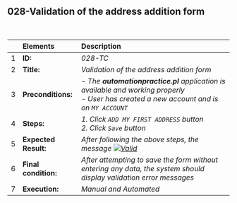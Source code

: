 ##  028-Validation of the address addition form

<br>

|     | Elements             | Description                                                                               |
| :-- | :------------------- | :---------------------------------------------------------------------------------------- |
| 1   | **ID:**              | _028-TC_                                                                                  |
| 2   | **Title:**           | _Validation of the address addition form_                     |
| 3   | **Preconditions:**   | _- The **automationpractice.pl** application is available and working properly <br> - User has created a new account and is on `MY ACCOUNT`_ |
| 4   | **Steps:**           | _1. Click `ADD MY FIRST ADDRESS` button <br> 2. Click `Save` button_ |
| 5   | **Expected Result:** | _After following the above steps, the message [![Valid](https://img.shields.io/badge/There%20are%205%20errors-f3515c)](#)_ |
| 6   | **Final condition:** | _After attempting to save the form without entering any data, the system should display validation error messages_ |
| 7   | **Execution:**       | _Manual and Automated_                                                                    |
